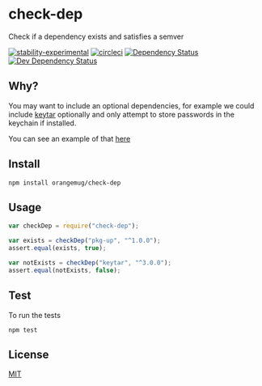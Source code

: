 # check-dep
Check if a dependency exists and satisfies a semver

[![stability-experimental](https://img.shields.io/badge/stability-experimental-orange.svg)][stability]
[![circleci](https://circleci.com/gh/orangemug/check-dep.png?style=shield)][circleci]
[![Dependency Status](https://david-dm.org/orangemug/check-dep.svg)][dm-prod]
[![Dev Dependency Status](https://david-dm.org/orangemug/check-dep/dev-status.svg)][dm-dev]

[stability]: https://github.com/orangemug/stability-badges#experimental
[circleci]:  https://circleci.com/gh/orangemug/check-dep
[dm-prod]:   https://david-dm.org/orangemug/check-dep
[dm-dev]:    https://david-dm.org/orangemug/check-dep#info=devDependencies


## Why?
You may want to include an optional dependencies, for example we could include [keytar](https://www.npmjs.com/package/keytar) optionally and only attempt to store passwords in the keychain if installed.

You can see an example of that [here](https://github.com/orangemug/encrypt-conf/blob/d20f3aaf2738ec445363b8707daea225aeb4157a/lib/password-manager.js#L5-L7)



## Install

    npm install orangemug/check-dep


## Usage

```js
var checkDep = require("check-dep");

var exists = checkDep("pkg-up", "^1.0.0");
assert.equal(exists, true);

var notExists = checkDep("keytar", "^3.0.0");
assert.equal(notExists, false);
```

## Test
To run the tests

    npm test


## License
[MIT](LICENSE)
